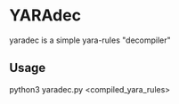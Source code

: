 # YARAdec #

yaradec is a simple yara-rules "decompiler"

## Usage ##
python3 yaradec.py <compiled_yara_rules>

